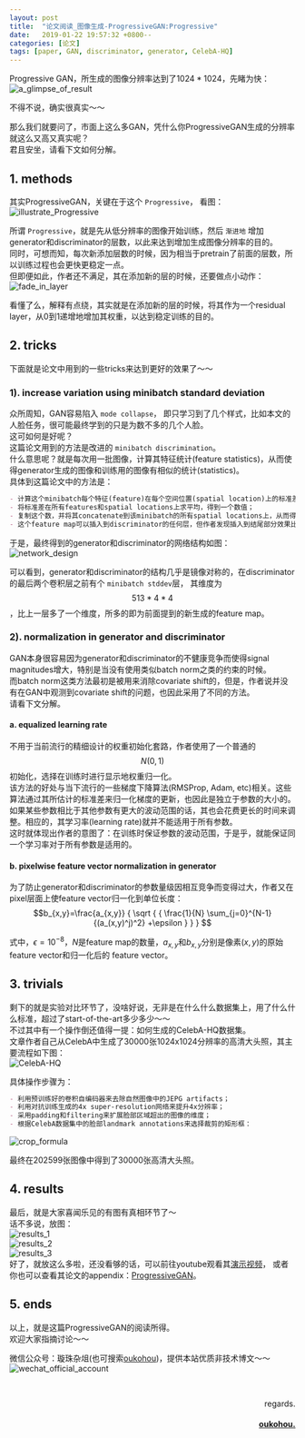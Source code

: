 ```yaml
---
layout: post
title:  "论文阅读_图像生成-ProgressiveGAN:Progressive"
date:   2019-01-22 19:57:32 +0800--
categories: [论文]
tags: [paper, GAN, discriminator, generator, CelebA-HQ]  
---
```



Progressive GAN，所生成的图像分辨率达到了$1024*1024$，先睹为快：  
![a_glimpse_of_result](https://raw.githubusercontent.com/oukohou/image_gallery/master/blogs/progressive_GAN/a_glimpse_of_results.png)  

不得不说，确实很真实～～  

那么我们就要问了，市面上这么多GAN，凭什么你ProgressiveGAN生成的分辨率就这么又高又真实呢？  
君且安坐，请看下文如何分解。  

## 1. methods  
其实ProgressiveGAN，关键在于这个 `Progressive`， 看图：  
![illustrate_Progressive](https://raw.githubusercontent.com/oukohou/image_gallery/master/blogs/progressive_GAN/illustrate_Progressive.png)  

所谓 `Progressive`，就是先从低分辨率的图像开始训练，然后 `渐进地` 增加generator和discriminator的层数，以此来达到增加生成图像分辨率的目的。  
同时，可想而知，每次新添加层数的时候，因为相当于pretrain了前面的层数，所以训练过程也会更快更稳定一点。  
但即便如此，作者还不满足，其在添加新的层的时候，还要做点小动作：  
![fade_in_layer](https://raw.githubusercontent.com/oukohou/image_gallery/master/blogs/progressive_GAN/fade_in_layer.png)  

看懂了么，解释有点绕，其实就是在添加新的层的时候，将其作为一个residual layer，从0到1递增地增加其权重，以达到稳定训练的目的。  

## 2. tricks  
下面就是论文中用到的一些tricks来达到更好的效果了～～  
### 1). increase variation using minibatch standard deviation  
众所周知，GAN容易陷入 `mode collapse`， 即只学习到了几个样式，比如本文的人脸任务，很可能最终学到的只是为数不多的几个人脸。  
这可如何是好呢？  
这篇论文用到的方法是改进的 `minibatch discrimination`。  
什么意思呢？就是每次用一批图像，计算其特征统计(feature statistics)，从而使得generator生成的图像和训练用的图像有相似的统计(statistics)。    
具体到这篇论文中的方法是：  
```markdown
- 计算这个minibatch每个特征(feature)在每个空间位置(spatial location)上的标准差；  
- 将标准差在所有features和spatial locations上求平均，得到一个数值；  
- 复制这个数，并将其concatenate到该minibatch的所有spatial locations上，从而得到一个额外的feature map。  
- 这个feature map可以插入到discriminator的任何层，但作者发现插入到结尾部分效果比较好。  
```
于是，最终得到的generator和discriminator的网络结构如图：  
![network_design](https://raw.githubusercontent.com/oukohou/image_gallery/master/blogs/progressive_GAN/network_design.png)  

可以看到，generator和discriminator的结构几乎是镜像对称的，在discriminator的最后两个卷积层之前有个 `minibatch stddev`层，
其维度为$$513*4*4$$，比上一层多了一个维度，所多的即为前面提到的新生成的feature map。  


### 2). normalization in generator and discriminator 
GAN本身很容易因为generator和discriminator的不健康竞争而使得signal magnitudes增大，特别是当没有使用类似batch norm之类的约束的时候。    
而batch norm这类方法最初是被用来消除covariate shift的，但是，作者说并没有在GAN中观测到covariate shift的问题，也因此采用了不同的方法。  
请看下文分解。  
#### a. equalized learning rate
不用于当前流行的精细设计的权重初始化套路，作者使用了一个普通的$$N(0,1)$$初始化，选择在训练时进行显示地权重归一化。  
该方法的好处与当下流行的一些梯度下降算法(RMSProp, Adam, etc)相关。这些算法通过其所估计的标准差来归一化梯度的更新，也因此是独立于参数的大小的。  
如果某些参数相比于其他参数有更大的波动范围的话，其也会花费更长的时间来调整。相应的，其学习率(learning rate)就并不能适用于所有参数。    
这时就体现出作者的意图了：在训练时保证参数的波动范围，于是乎，就能保证同一个学习率对于所有参数是适用的。   

#### b. pixelwise feature vector normalization in generator
为了防止generator和discriminator的参数量级因相互竞争而变得过大，作者又在pixel层面上使feature vector归一化到单位长度：  
$$b_{x,y}=\frac{a_{x,y}}
{
\sqrt
{
{
\frac{1}{N}
\sum_{j=0}^{N-1}
{(a_(x,y)^j)^2}
+\epsilon
}
}
}
$$  

式中，$\epsilon=10^{-8}$，$N$是feature map的数量，$a_{x,y}$和$b_{x,y}$分别是像素$(x,y)$的原始feature vector和归一化后的
feature vector。  

## 3. trivials
剩下的就是实验对比环节了，没啥好说，无非是在什么什么数据集上，用了什么什么标准，超过了start-of-the-art多少多少～～  
不过其中有一个操作倒还值得一提：如何生成的CelebA-HQ数据集。  
文章作者自己从CelebA中生成了30000张1024x1024分辨率的高清大头照，其主要流程如下图：  
![CelebA-HQ](https://raw.githubusercontent.com/oukohou/image_gallery/master/blogs/progressive_GAN/CelebA_HQ.png)  

具体操作步骤为：  
```markdown
- 利用预训练好的卷积自编码器来去除自然图像中的JEPG artifacts；  
- 利用对抗训练生成的4x super-resolution网络来提升4x分辨率；  
- 采用padding和filtering来扩展脸部区域超出的图像的维度；  
- 根据CelebA数据集中的脸部landmark annotations来选择裁剪的矩形框：  
```
![crop_formula](https://raw.githubusercontent.com/oukohou/image_gallery/master/blogs/progressive_GAN/crop_formula.png)   

最终在202599张图像中得到了30000张高清大头照。  

## 4. results
最后，就是大家喜闻乐见的有图有真相环节了～  
话不多说，放图：  
![results_1](https://raw.githubusercontent.com/oukohou/image_gallery/master/blogs/progressive_GAN/results_1.png)  
![results_2](https://raw.githubusercontent.com/oukohou/image_gallery/master/blogs/progressive_GAN/results_2.png)  
![results_3](https://raw.githubusercontent.com/oukohou/image_gallery/master/blogs/progressive_GAN/results_3.png)  
好了，就放这么多啦，还没看够的话，可以前往youtube观看其[演示视频](https://www.youtube.com/watch?v=G06dEcZ-QTg&feature=youtu.be)，
或者你也可以查看其论文的appendix：[ProgressiveGAN](https://arxiv.org/abs/1710.10196)。  

  
## 5. ends

以上，就是这篇ProgressiveGAN的阅读所得。  
欢迎大家指摘讨论～～    

微信公众号：璇珠杂俎(也可搜索[oukohou](https://mp.weixin.qq.com/s?__biz=MzI4NDExMTY3Nw==&mid=2648482320&idx=1&sn=eed9a99345f8bf8131fffc540427e140&chksm=f3a86442c4dfed546b4855064d0927e3bce196069b8831a068a14231aa09f2873b172e1e6e51&mpshare=1&scene=1&srcid=0107t2urx21BeBUfcMPS2ogz&pass_ticket=fu191t%2BGZ6NYnNF4YbdZFosX0u1IftKDb41H6BdplZ5RbNhqFsvaxvM06WSl2gES#rd))，提供本站优质非技术博文～～
![wechat_official_account](https://www.oukohou.wang/assets/imgs/wechat_official_account.png)  





<br>
<p  align="right">regards.</p>
<h4 align="right">
    <a href="https://www.oukohou.wang/">
        oukohou.
    </a>
</h4>

